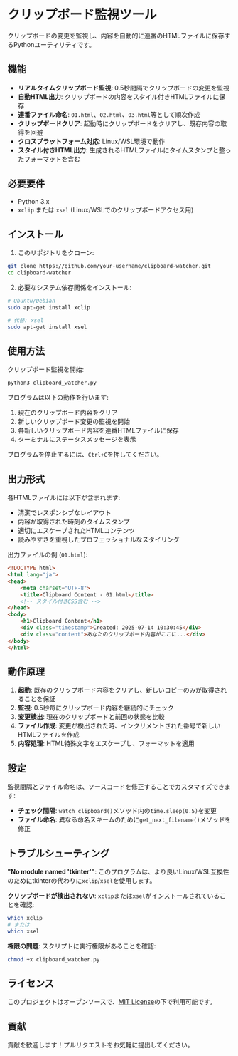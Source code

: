 # クリップボード監視ツール

クリップボードの変更を監視し、内容を自動的に連番のHTMLファイルに保存するPythonユーティリティです。

## 機能

- **リアルタイムクリップボード監視**: 0.5秒間隔でクリップボードの変更を監視
- **自動HTML出力**: クリップボードの内容をスタイル付きHTMLファイルに保存
- **連番ファイル命名**: `01.html`、`02.html`、`03.html`等として順次作成
- **クリップボードクリア**: 起動時にクリップボードをクリアし、既存内容の取得を回避
- **クロスプラットフォーム対応**: Linux/WSL環境で動作
- **スタイル付きHTML出力**: 生成されるHTMLファイルにタイムスタンプと整ったフォーマットを含む

## 必要要件

- Python 3.x
- `xclip` または `xsel` (Linux/WSLでのクリップボードアクセス用)

## インストール

1. このリポジトリをクローン:
```bash
git clone https://github.com/your-username/clipboard-watcher.git
cd clipboard-watcher
```

2. 必要なシステム依存関係をインストール:
```bash
# Ubuntu/Debian
sudo apt-get install xclip

# 代替: xsel
sudo apt-get install xsel
```

## 使用方法

クリップボード監視を開始:
```bash
python3 clipboard_watcher.py
```

プログラムは以下の動作を行います:
1. 現在のクリップボード内容をクリア
2. 新しいクリップボード変更の監視を開始
3. 各新しいクリップボード内容を連番HTMLファイルに保存
4. ターミナルにステータスメッセージを表示

プログラムを停止するには、`Ctrl+C`を押してください。

## 出力形式

各HTMLファイルには以下が含まれます:
- 清潔でレスポンシブなレイアウト
- 内容が取得された時刻のタイムスタンプ
- 適切にエスケープされたHTMLコンテンツ
- 読みやすさを重視したプロフェッショナルなスタイリング

出力ファイルの例 (`01.html`):
```html
<!DOCTYPE html>
<html lang="ja">
<head>
    <meta charset="UTF-8">
    <title>Clipboard Content - 01.html</title>
    <!-- スタイル付きCSS含む -->
</head>
<body>
    <h1>Clipboard Content</h1>
    <div class="timestamp">Created: 2025-07-14 10:30:45</div>
    <div class="content">あなたのクリップボード内容がここに...</div>
</body>
</html>
```

## 動作原理

1. **起動**: 既存のクリップボード内容をクリアし、新しいコピーのみが取得されることを保証
2. **監視**: 0.5秒毎にクリップボード内容を継続的にチェック
3. **変更検出**: 現在のクリップボードと前回の状態を比較
4. **ファイル作成**: 変更が検出された時、インクリメントされた番号で新しいHTMLファイルを作成
5. **内容処理**: HTML特殊文字をエスケープし、フォーマットを適用

## 設定

監視間隔とファイル命名は、ソースコードを修正することでカスタマイズできます:

- **チェック間隔**: `watch_clipboard()`メソッド内の`time.sleep(0.5)`を変更
- **ファイル命名**: 異なる命名スキームのために`get_next_filename()`メソッドを修正

## トラブルシューティング

**"No module named 'tkinter'"**: このプログラムは、より良いLinux/WSL互換性のためにtkinterの代わりに`xclip`/`xsel`を使用します。

**クリップボードが検出されない**: `xclip`または`xsel`がインストールされていることを確認:
```bash
which xclip
# または
which xsel
```

**権限の問題**: スクリプトに実行権限があることを確認:
```bash
chmod +x clipboard_watcher.py
```

## ライセンス

このプロジェクトはオープンソースで、[MIT License](LICENSE)の下で利用可能です。

## 貢献

貢献を歓迎します！プルリクエストをお気軽に提出してください。